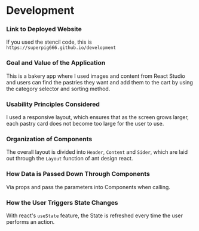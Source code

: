 # Development

### Link to Deployed Website
If you used the stencil code, this is `https://superpig666.github.io/development`

### Goal and Value of the Application
This is a bakery app where I used images and content from React Studio and users can find the pastries they want and add them to the cart by using the category selector and sorting method.

### Usability Principles Considered
I used a responsive layout, which ensures that as the screen grows larger, each pastry card does not become too large for the user to use.

### Organization of Components
The overall layout is divided into `Header`, `Content` and `Sider`, which are laid out through the `Layout` function of ant design react.

### How Data is Passed Down Through Components
Via props and pass the parameters into Components when calling.

### How the User Triggers State Changes
With react's `useState` feature, the State is refreshed every time the user performs an action.